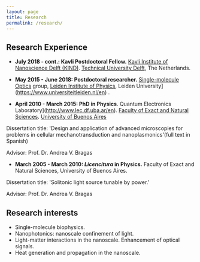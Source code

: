 ```yaml
---
layout: page
title: Research
permalink: /research/
---
```



## Research Experience

* **July 2018 - cont.: Kavli Postdoctoral Fellow.** [Kavli Institute of Nanoscience Delft (KIND)](http://kavli.tudelft.nl/). [Technical University Delft](https://www.tudelft.nl/), The Netherlands.

* **May 2015 - June 2018: Postdoctoral researcher.** [Single-molecule Optics](http://www.single-molecule.nl) group, [Leiden Institute of Physics](https://www.universiteitleiden.nl/en/science/physics), Leiden University](https://www.universiteitleiden.nl/en) . 

* **April 2010 - March 2015: PhD in Physics**. Quantum Electronics Laboratory](http://www.lec.df.uba.ar/en). [Faculty of Exact and Natural Sciences](https://exactas.uba.ar/). [University of Buenos Aires](http://www.uba.ar/)

Dissertation title: 'Design and application of advanced microscopies for problems in cellular mechanotransduction and nanoplasmonics'(full text in Spanish)

Advisor: Prof. Dr. Andrea V. Bragas

* **March 2005 - March 2010: _Licencitura_ in Physics.** Faculty of Exact and Natural Sciences, University of Buenos Aires.

Dissertation title: 'Solitonic light source tunable by power.' 

Advisor: Prof. Dr. Andrea V. Bragas

## Research interests

* Single-molecule biophysics.
* Nanophotonics: nanoscale confinement of light.
* Light-matter interactions in the nanoscale. Enhancement of optical signals.  
* Heat generation and propagation in the nanoscale.

